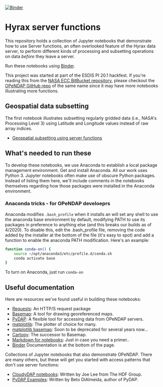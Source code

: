[![Binder](https://mybinder.org/badge_logo.svg)](https://mybinder.org/v2/gh/OPENDAP/notebooks/master)
# Hyrax server functions
This repository holds a collection of Jupyter notebooks that demonstrate how to
use Server functions, an often overlooked feature of the Hyrax data server, to
perform different kinds of processing and subsetting operations on data _before_
they leave a server.

Run these notebooks using [Binder](https://mybinder.org/v2/gh/OPENDAP/notebooks/master).

This project was started at part of the ESDIS PI 20.1 hackfest. If you're reading this
from the [NASA ECC BitBucket repository](https://git.earthdata.nasa.gov/scm/hyrax/notebooks.git), please checkout the [OPeNDAP GitHub repo](https://github.com/OPENDAP/notebooks.git)
of the same name since it may have more notebooks illustrating more functions.

## Geospatial data subsetting
The first notebook illustrates subsetting regularly gridded data (i.e., NASA's Processing
Level 3) using Latitude and Longitude values instead of raw array indices.

* [Geospatial subsetting using server functions](https://github.com/OPENDAP/notebooks/blob/master/Geospatial_subsetting_using_server_functions.ipynb)

## What's needed to run these
To develop these notebooks, we use Anaconda to establish a local package management
environment. Get and install Anaconda. All our work uses Python 3. Jupyter notebooks
often make use of obscure Python packages. Instead of listing them here, we'll include
comments in the notebooks themselves regarding how those packages were installed
in the Anaconda environment.

### Anaconda tricks - for OPeNDAP develoeprs
Anaconda modifies `.bash_profile` when it installs
an will set any shell to use the anaconda base environment by default,
modifying PATH to use its packages in preference to anything else (and
this breaks our builds as of 4/2020). To disable this, edit the
.bash_profile file, removing the code added by the installer at the
bottom of the file (it's easy to spot) and add a function to enable
the anaconda PATH modification. Here's an example:

```bash
function conda-on() {
    source ~/opt/anaconda3/etc/profile.d/conda.sh
    conda activate base
}
```

To turn on Anaconda, just run `conda-on`

## Useful documentation
Here are resources we've found useful in building these notebooks:
* [Requests](https://requests.readthedocs.io/en/master/user/quickstart/): An HTTP/S request package
* [Basemap](https://basemaptutorial.readthedocs.io/en/latest/): A tool for drawing georeferenced maps.
* [PyDAP](https://www.pydap.org/en/latest/client.html): A flexible tool for accessing data from OPeNDAP servers.
* [matplotlib](https://matplotlib.org/3.2.1/contents.html): The plotter of choice for many.
* [matplotlib basemap](https://matplotlib.org/basemap/index.html): Soon to be deprecated for several years now...
* [Cartopy](https://scitools.org.uk/cartopy/docs/latest/): The successor to Basemap.
* [Markdown for notebooks](https://medium.com/ibm-data-science-experience/markdown-for-jupyter-notebooks-cheatsheet-386c05aeebed): Just in case you need a primer..
* [Binder](https://mybinder.org/) Documentation is at the bottom of the page.

Collections of Jupyter notebooks that also demonstrate OPeNDAP. There are many others, but these will get you
started with access patterns that don't use server functions:
* [CloudyDAP notebooks](https://github.com/OPENDAP/cloudydap/tree/master/python): Written by Joe Lee from The HDF Group.
* [PyDAP Examples](https://github.com/betodealmeida/notebooks): Written by Beto DiAlmeida, author of PyDAP.

